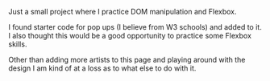 Just a small project where I practice DOM manipulation and Flexbox.

I found starter code for pop ups (I believe from W3 schools) and added to it. I also thought this would be a good opportunity to practice some Flexbox skills.

Other than adding more artists to this page and playing around with the design I am kind of at a loss as to what else to do with it.